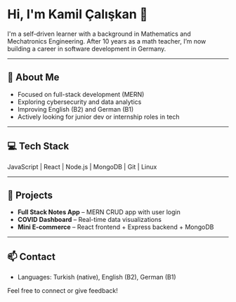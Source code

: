 # Hi, I'm Kamil Çalışkan 👋

I'm a self-driven learner with a background in Mathematics and Mechatronics Engineering. After 10 years as a math teacher, I’m now building a career in software development in Germany.

---

## 🚀 About Me
- Focused on full-stack development (MERN)
- Exploring cybersecurity and data analytics
- Improving English (B2) and German (B1)
- Actively looking for junior dev or internship roles in tech

---

## 💻 Tech Stack
JavaScript | React | Node.js | MongoDB | Git | Linux

---

## 📂 Projects
- **Full Stack Notes App** – MERN CRUD app with user login  
- **COVID Dashboard** – Real-time data visualizations  
- **Mini E-commerce** – React frontend + Express backend + MongoDB  

---

## 📫 Contact
- Languages: Turkish (native), English (B2), German (B1)

Feel free to connect or give feedback!

